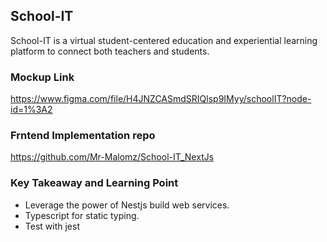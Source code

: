 ## School-IT

School-IT is a virtual student-centered education and experiential learning platform to connect both teachers and students.

### Mockup Link

https://www.figma.com/file/H4JNZCASmdSRIQlsp9IMyy/schoolIT?node-id=1%3A2

### Frntend Implementation repo
https://github.com/Mr-Malomz/School-IT_NextJs

### Key Takeaway and Learning Point

-   Leverage the power of Nestjs build web services.
-   Typescript for static typing.
-   Test with jest 
